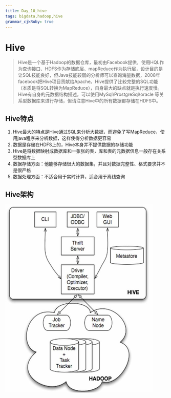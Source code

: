 ```yaml
---
title: Day_10_hive
tags: bigdata,hadoop,hive
grammar_cjkRuby: true
---
```


# Hive
> Hive是一个基于Hadoop的数据仓库，最初由Facebook提供，使用HQL作为查询接口、HDFS作为存储底层、mapReduce作为执行层，设计目的是让SQL技能良好，但Java技能较弱的分析师可以查询海量数据，2008年facebook把Hive项目贡献给Apache。Hive提供了比较完整的SQL功能（本质是将SQL转换为MapReduce），自身最大的缺点就是执行速度慢。Hive有自身的元数据结构描述，可以使用MySql\ProstgreSql\oracle 等关系型数据库来进行存储，但请注意Hive中的所有数据都存储在HDFS中。
## Hive特点
1.	Hive最大的特点是Hive通过SQL来分析大数据，而避免了写MapReduce，使用java程序来分析数据，这样使得分析数据更容易
2.	数据是存储在HDFS上的，Hive本身并不提供数据的存储功能
3.	Hive是将数据映射成数据库和一张张的表，库和表的元数据信息一般存在关系型数据库上
4.	数据存储方面：他能够存储很大的数据集，并且对数据完整性、格式要求并不是很严格
5.	数据处理方面：不适合用于实时计算，适合用于离线查询

## Hive架构

![hive架构示意图][1]



  [1]: https://www.github.com/xiesen310/notes_Images/raw/master/images/1508760689186.jpg